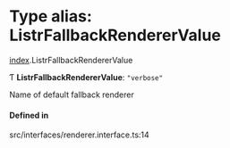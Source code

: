 # Type alias: ListrFallbackRendererValue

[index](../modules/index.md).ListrFallbackRendererValue

Ƭ **ListrFallbackRendererValue**: ``"verbose"``

Name of default fallback renderer

#### Defined in

src/interfaces/renderer.interface.ts:14
